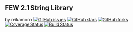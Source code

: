 ## FEW 2.1 String Library
by reikamoon
[![GitHub issues](https://img.shields.io/github/issues/reikamoon/FEW2.1_StringLibrary)](https://github.com/reikamoon/FEW2.1_StringLibrary/issues)
[![GitHub stars](https://img.shields.io/github/stars/reikamoon/FEW2.1_StringLibrary)](https://github.com/reikamoon/FEW2.1_StringLibrary/stargazers)
[![GitHub forks](https://img.shields.io/github/forks/reikamoon/FEW2.1_StringLibrary)](https://github.com/reikamoon/FEW2.1_StringLibrary/network)
[![Coverage Status](https://coveralls.io/repos/github/reikamoon/FEW2.1_StringLibrary/badge.svg?branch=main)](https://coveralls.io/github/reikamoon/FEW2.1_StringLibrary?branch=main)
[![Build Status](https://travis-ci.com/reikamoon/FEW2.1_StringLibrary.svg?branch=main)](https://travis-ci.com/reikamoon/FEW2.1_StringLibrary)

